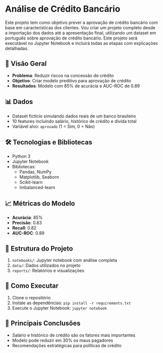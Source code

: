 # Análise de Crédito Bancário 

Este projeto tem como objetivo prever a aprovação de crédito bancário com base em características dos clientes. Vou criar um projeto completo desde a importação dos dados até a apresentação final, utilizando um dataset em português sobre aprovação de crédito bancário. Este projeto será executável no Jupyter Notebook e incluirá todas as etapas com explicações detalhadas.

## 📌 Visão Geral
- **Problema**: Reduzir riscos na concessão de crédito
- **Objetivo**: Criar modelo preditivo para aprovação de crédito
- **Resultados**: Modelo com 85% de acurácia e AUC-ROC de 0.89

## 📊 Dados
- Dataset fictício simulando dados reais de um banco brasileiro
- 10 features incluindo salário, histórico de crédito e dívida total
- Variável alvo: `aprovado` (1 = Sim, 0 = Não)

## 🛠️ Tecnologias e Bibliotecas
- Python 3
- Jupyter Notebook
- Bibliotecas:
  - Pandas, NumPy
  - Matplotlib, Seaborn
  - Scikit-learn
  - Imbalanced-learn

## 📈 Métricas do Modelo
- **Acurácia**: 85%
- **Precisão**: 0.83
- **Recall**: 0.82
- **AUC-ROC**: 0.89

## 📂 Estrutura do Projeto
1. `notebooks/`: Jupyter notebook com análise completa
2. `data/`: Dados utilizados no projeto
3. `reports/`: Relatórios e visualizações

## 🚀 Como Executar
1. Clone o repositório
2. Instale as dependências: `pip install -r requirements.txt`
3. Execute o Jupyter Notebook: `jupyter notebook`

## 📝 Principais Conclusões
- Salário e histórico de crédito são os fatores mais importantes
- Modelo pode reduzir em 30% os maus pagadores
- Recomendações estratégicas para políticas de crédito
